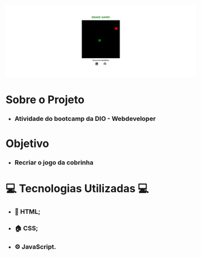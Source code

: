 ![Logo](snake-game.png)
# Sobre o Projeto

- ### Atividade do bootcamp da DIO - Webdeveloper

# Objetivo

- ### Recriar o jogo da cobrinha

# 💻 Tecnologias Utilizadas 💻

- ### 🧱 HTML;
- ### 🏠 CSS;
- ### ⚙️ JavaScript.
